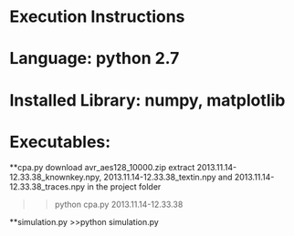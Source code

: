 # Execution Instructions
# Language: python 2.7
# Installed Library: numpy, matplotlib
# Executables: 
**cpa.py
download avr_aes128_10000.zip 
extract 2013.11.14-12.33.38_knownkey.npy, 2013.11.14-12.33.38_textin.npy and 2013.11.14-12.33.38_traces.npy in the project folder
>>python  cpa.py  2013.11.14-12.33.38

**simulation.py
	>>python  simulation.py
